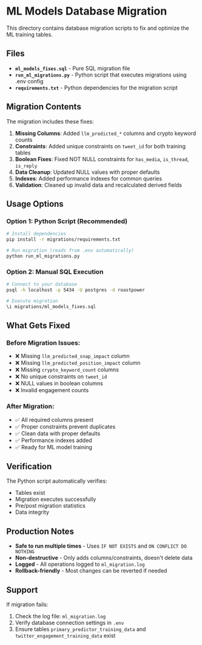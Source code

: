 # ML Models Database Migration

This directory contains database migration scripts to fix and optimize the ML training tables.

## Files

- **`ml_models_fixes.sql`** - Pure SQL migration file
- **`run_ml_migrations.py`** - Python script that executes migrations using .env config
- **`requirements.txt`** - Python dependencies for the migration script

## Migration Contents

The migration includes these fixes:

1. **Missing Columns**: Added `llm_predicted_*` columns and crypto keyword counts
2. **Constraints**: Added unique constraints on `tweet_id` for both training tables
3. **Boolean Fixes**: Fixed NOT NULL constraints for `has_media`, `is_thread`, `is_reply`
4. **Data Cleanup**: Updated NULL values with proper defaults
5. **Indexes**: Added performance indexes for common queries
6. **Validation**: Cleaned up invalid data and recalculated derived fields

## Usage Options

### Option 1: Python Script (Recommended)

```bash
# Install dependencies
pip install -r migrations/requirements.txt

# Run migration (reads from .env automatically)
python run_ml_migrations.py
```

### Option 2: Manual SQL Execution

```bash
# Connect to your database
psql -h localhost -p 5434 -U postgres -d roastpower

# Execute migration
\i migrations/ml_models_fixes.sql
```

## What Gets Fixed

### Before Migration Issues:
- ❌ Missing `llm_predicted_snap_impact` column
- ❌ Missing `llm_predicted_position_impact` column  
- ❌ Missing `crypto_keyword_count` columns
- ❌ No unique constraints on `tweet_id`
- ❌ NULL values in boolean columns
- ❌ Invalid engagement counts

### After Migration:
- ✅ All required columns present
- ✅ Proper constraints prevent duplicates
- ✅ Clean data with proper defaults
- ✅ Performance indexes added
- ✅ Ready for ML model training

## Verification

The Python script automatically verifies:
- Tables exist
- Migration executes successfully  
- Pre/post migration statistics
- Data integrity

## Production Notes

- **Safe to run multiple times** - Uses `IF NOT EXISTS` and `ON CONFLICT DO NOTHING`
- **Non-destructive** - Only adds columns/constraints, doesn't delete data
- **Logged** - All operations logged to `ml_migration.log`
- **Rollback-friendly** - Most changes can be reverted if needed

## Support

If migration fails:
1. Check the log file: `ml_migration.log`
2. Verify database connection settings in `.env`
3. Ensure tables `primary_predictor_training_data` and `twitter_engagement_training_data` exist
